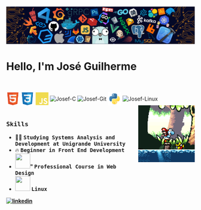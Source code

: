 
![](https://github.com/Jhosefx/Jhosefx/blob/main/header_.png)
# Hello, I'm José Guilherme

<br>

<div style="display: inline_block"><br>
  <img align="center" alt="Josef-HTML" height="35" width="35" src="https://raw.githubusercontent.com/devicons/devicon/master/icons/html5/html5-original.svg">
  <img align="center" alt="Josef-CSS" height="35" width="35" src="https://raw.githubusercontent.com/devicons/devicon/master/icons/css3/css3-original.svg">
  <img align="center" alt="Josef-Js" height="35" width="35" src="https://raw.githubusercontent.com/devicons/devicon/master/icons/javascript/javascript-plain.svg">
   <img align="center" alt="Josef-C" height="35" width="35" src="https://cdn.jsdelivr.net/gh/devicons/devicon/icons/c/c-original.svg">
  <img align="center" alt="Josef-Git" height="35" width="35" src="https://cdn.jsdelivr.net/gh/devicons/devicon/icons/git/git-original.svg">
  <img align="center" alt="Josef-Python" height="35" width="35" src="https://raw.githubusercontent.com/devicons/devicon/master/icons/python/python-original.svg">
  <img align="center" alt="Josef-Linux" height="60" width="60" src="https://img.shields.io/badge/Linux-FCC624?style=for-the-badge&logo=linux&logoColor=black">
</div>

<div>
<img align="right" src="https://github.com/Jhosefx/Jhosefx/blob/main/blue_yoshi_next_to_hostile_waters.gif"width="30%"/>

  <br>
  <h3><b><samp>Skills</samp></b></h3>
  
- 👨‍💻 **<samp>Studying Systems Analysis and Development at Unigrande University**
- 🔥 **<samp><b> Beginner in Front End Development**
- <img loading="lazy" src="https://cdn.jsdelivr.net/gh/devicons/devicon/icons/figma/figma-original.svg" width="40" height="40"/>" **<samp><b>Professional Course in Web Design</b>**
- <img loading="lazy" src="https://cdn.jsdelivr.net/gh/devicons/devicon/icons/linux/linux-original.svg" width="40" height="40"/>   **<samp><b>Linux</b>**

<a href="https://www.linkedin.com/in/joseguilhermedevweb" target="_blank">
<img align="center" src="https://img.shields.io/badge/-Jhosefx-05122A?style=flat&logo=linkedin" alt="linkedin"/>
</a>
